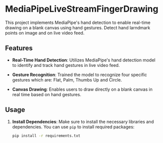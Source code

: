 # MediaPipeLiveStreamFingerDrawing

This project implements MediaPipe's hand detection to enable real-time drawing on a blank canvas using hand gestures.
Detect hand larndmark points on image and on live video feed.

## Features

- **Real-Time Hand Detection**: Utilizes MediaPipe's hand detection model to identify and track hand gestures in live video feed.
  
- **Gesture Recognition**: Trained the model to recognize four specific gestures which are: Flat, Palm, Thumbs Up and Circle.

- **Canvas Drawing**: Enables users to draw directly on a blank canvas in real time based on hand gestures.

## Usage

1. **Install Dependencies**: Make sure to install the necessary libraries and dependencies. You can use `pip` to install required packages:
   ```bash
   pip install -r requirements.txt
